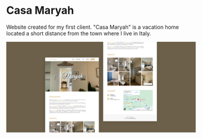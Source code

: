 # Casa Maryah
Website created for my first client. "Casa Maryah" is a vacation home located a short distance from the town where I live in Italy.

<p align="center"><img src="./cover-readme.jpg"/></p>
